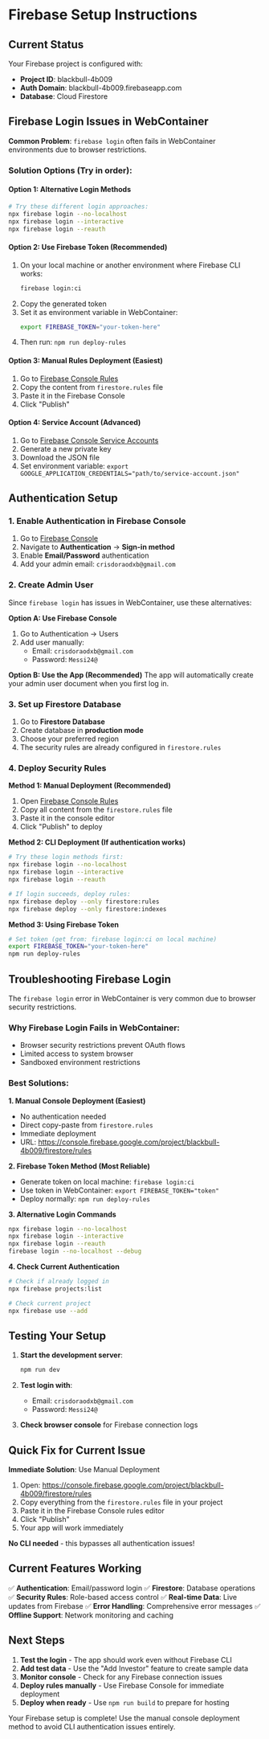 # Firebase Setup Instructions

## Current Status
Your Firebase project is configured with:
- **Project ID**: blackbull-4b009
- **Auth Domain**: blackbull-4b009.firebaseapp.com
- **Database**: Cloud Firestore

## Firebase Login Issues in WebContainer

**Common Problem**: `firebase login` often fails in WebContainer environments due to browser restrictions.

### Solution Options (Try in order):

#### Option 1: Alternative Login Methods
```bash
# Try these different login approaches:
npx firebase login --no-localhost
npx firebase login --interactive
npx firebase login --reauth
```

#### Option 2: Use Firebase Token (Recommended)
1. On your local machine or another environment where Firebase CLI works:
   ```bash
   firebase login:ci
   ```
2. Copy the generated token
3. Set it as environment variable in WebContainer:
   ```bash
   export FIREBASE_TOKEN="your-token-here"
   ```
4. Then run: `npm run deploy-rules`

#### Option 3: Manual Rules Deployment (Easiest)
1. Go to [Firebase Console Rules](https://console.firebase.google.com/project/blackbull-4b009/firestore/rules)
2. Copy the content from `firestore.rules` file
3. Paste it in the Firebase Console
4. Click "Publish"

#### Option 4: Service Account (Advanced)
1. Go to [Firebase Console Service Accounts](https://console.firebase.google.com/project/blackbull-4b009/settings/serviceaccounts/adminsdk)
2. Generate a new private key
3. Download the JSON file
4. Set environment variable: `export GOOGLE_APPLICATION_CREDENTIALS="path/to/service-account.json"`

## Authentication Setup

### 1. Enable Authentication in Firebase Console
1. Go to [Firebase Console](https://console.firebase.google.com/project/blackbull-4b009)
2. Navigate to **Authentication** → **Sign-in method**
3. Enable **Email/Password** authentication
4. Add your admin email: `crisdoraodxb@gmail.com`

### 2. Create Admin User
Since `firebase login` has issues in WebContainer, use these alternatives:

**Option A: Use Firebase Console**
1. Go to Authentication → Users
2. Add user manually:
   - Email: `crisdoraodxb@gmail.com`
   - Password: `Messi24@`

**Option B: Use the App (Recommended)**
The app will automatically create your admin user document when you first log in.

### 3. Set up Firestore Database
1. Go to **Firestore Database**
2. Create database in **production mode**
3. Choose your preferred region
4. The security rules are already configured in `firestore.rules`

### 4. Deploy Security Rules

**Method 1: Manual Deployment (Recommended)**
1. Open [Firebase Console Rules](https://console.firebase.google.com/project/blackbull-4b009/firestore/rules)
2. Copy all content from the `firestore.rules` file
3. Paste it in the console editor
4. Click "Publish" to deploy

**Method 2: CLI Deployment (If authentication works)**
```bash
# Try these login methods first:
npx firebase login --no-localhost
npx firebase login --interactive
npx firebase login --reauth

# If login succeeds, deploy rules:
npx firebase deploy --only firestore:rules
npx firebase deploy --only firestore:indexes
```

**Method 3: Using Firebase Token**
```bash
# Set token (get from: firebase login:ci on local machine)
export FIREBASE_TOKEN="your-token-here"
npm run deploy-rules
```

## Troubleshooting Firebase Login

The `firebase login` error in WebContainer is very common due to browser security restrictions.

### Why Firebase Login Fails in WebContainer:
- Browser security restrictions prevent OAuth flows
- Limited access to system browser
- Sandboxed environment restrictions

### Best Solutions:

**1. Manual Console Deployment (Easiest)**
- No authentication needed
- Direct copy-paste from `firestore.rules`
- Immediate deployment
- URL: https://console.firebase.google.com/project/blackbull-4b009/firestore/rules

**2. Firebase Token Method (Most Reliable)**
- Generate token on local machine: `firebase login:ci`
- Use token in WebContainer: `export FIREBASE_TOKEN="token"`
- Deploy normally: `npm run deploy-rules`

**3. Alternative Login Commands**
```bash
npx firebase login --no-localhost
npx firebase login --interactive
npx firebase login --reauth
firebase login --no-localhost --debug
```

**4. Check Current Authentication**
```bash
# Check if already logged in
npx firebase projects:list

# Check current project
npx firebase use --add
```

## Testing Your Setup

1. **Start the development server**:
   ```bash
   npm run dev
   ```

2. **Test login with**:
   - Email: `crisdoraodxb@gmail.com`
   - Password: `Messi24@`

3. **Check browser console** for Firebase connection logs

## Quick Fix for Current Issue

**Immediate Solution**: Use Manual Deployment
1. Open: https://console.firebase.google.com/project/blackbull-4b009/firestore/rules
2. Copy everything from the `firestore.rules` file in your project
3. Paste it in the Firebase Console rules editor
4. Click "Publish"
5. Your app will work immediately

**No CLI needed** - this bypasses all authentication issues!

## Current Features Working

✅ **Authentication**: Email/password login
✅ **Firestore**: Database operations
✅ **Security Rules**: Role-based access control
✅ **Real-time Data**: Live updates from Firebase
✅ **Error Handling**: Comprehensive error messages
✅ **Offline Support**: Network monitoring and caching

## Next Steps

1. **Test the login** - The app should work even without Firebase CLI
2. **Add test data** - Use the "Add Investor" feature to create sample data
3. **Monitor console** - Check for any Firebase connection issues
4. **Deploy rules manually** - Use Firebase Console for immediate deployment
5. **Deploy when ready** - Use `npm run build` to prepare for hosting

Your Firebase setup is complete! Use the manual console deployment method to avoid CLI authentication issues entirely.